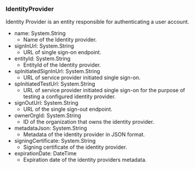 ### IdentityProvider
Identity Provider is an entity responsible for authenticating a user account.

- name: System.String
  - Name of the Identity provider.
- signInUrl: System.String
  - URL of single sign-on endpoint.
- entityId: System.String
  - EntityId of the Identity provider.
- spInitiatedSignInUrl: System.String
  - URL of service provider initiated single sign-on.
- spInitiatedTestUrl: System.String
  - URL of service provider initiated single sign-on for the purpose of testing a configured identity provider.
- signOutUrl: System.String
  - URL of the single sign-out endpoint.
- ownerOrgId: System.String
  - ID of the organization that owns the identity provider.
- metadataJson: System.String
  - Metadata of the identity provider in JSON format.
- signingCertificate: System.String
  - Signing certificate of the identity provider.
- expirationDate: DateTime
  - Expiration date of the identity providers metadata.
